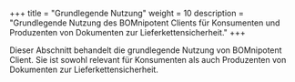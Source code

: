 +++
title = "Grundlegende Nutzung"
weight = 10
description = "Grundlegende Nutzung des BOMnipotent Clients für Konsumenten und Produzenten von Dokumenten zur Lieferkettensicherheit."
+++

Dieser Abschnitt behandelt die grundlegende Nutzung von BOMnipotent Client. Sie ist sowohl relevant für Konsumenten als auch Produzenten von Dokumenten zur Lieferkettensicherheit.
